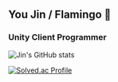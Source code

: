 ## You Jin / Flamingo 🦩
### Unity Client Programmer

![Jin's GitHub stats](https://github-readme-stats.vercel.app/api?username=yujinnnnnnn&count_private=true&show_icons=true&theme=default&hide=issues&include_all_commits=true)


[![Solved.ac Profile](http://mazassumnida.wtf/api/v2/generate_badge?boj=ugenie0609)](https://solved.ac/ugenie0609/)

<!--
**Yujinnnnnnn/yujinnnnnnn** is a ✨ _special_ ✨ repository because its `README.md` (this file) appears on your GitHub profile.

Here are some ideas to get you started:

- 🔭 I’m currently working on ...
- 🌱 I’m currently learning ...
- 👯 I’m looking to collaborate on ...
- 🤔 I’m looking for help with ...
- 💬 Ask me about ...
- 📫 How to reach me: ...
- 😄 Pronouns: ...
- ⚡ Fun fact: ...
-->
